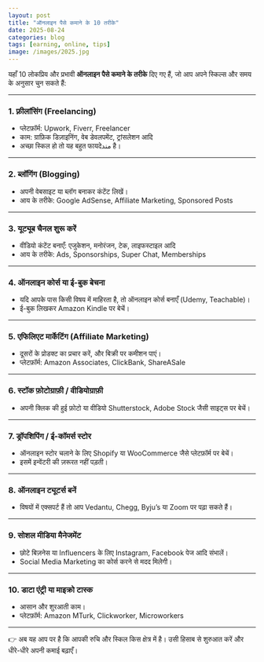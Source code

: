 ```yaml
---
layout: post
title: "ऑनलाइन पैसे कमाने के 10 तरीके"
date: 2025-08-24
categories: blog
tags: [earning, online, tips]
image: /images/2025.jpg
---
```


यहाँ 10 लोकप्रिय और प्रभावी **ऑनलाइन पैसे कमाने के तरीके** दिए गए हैं, जो आप अपने स्किल्स और समय के अनुसार चुन सकते हैं:

---

### 1. फ़्रीलांसिंग (Freelancing)
- प्लेटफ़ॉर्म: Upwork, Fiverr, Freelancer  
- काम: ग्राफ़िक डिज़ाइनिंग, वेब डेवलपमेंट, ट्रांसलेशन आदि  
- अच्छा स्किल हो तो यह बहुत फायदेمند है।  

---

### 2. ब्लॉगिंग (Blogging)
- अपनी वेबसाइट या ब्लॉग बनाकर कंटेंट लिखें।  
- आय के तरीके: Google AdSense, Affiliate Marketing, Sponsored Posts  

---

### 3. यूट्यूब चैनल शुरू करें
- वीडियो कंटेंट बनाएँ: एजुकेशन, मनोरंजन, टेक, लाइफस्टाइल आदि  
- आय के तरीके: Ads, Sponsorships, Super Chat, Memberships  

---

### 4. ऑनलाइन कोर्स या ई-बुक बेचना
- यदि आपके पास किसी विषय में माहिरता है, तो ऑनलाइन कोर्स बनाएँ (Udemy, Teachable)।  
- ई-बुक लिखकर Amazon Kindle पर बेचें।  

---

### 5. एफिलिएट मार्केटिंग (Affiliate Marketing)
- दूसरों के प्रोडक्ट का प्रचार करें, और बिक्री पर कमीशन पाएं।  
- प्लेटफ़ॉर्म: Amazon Associates, ClickBank, ShareASale  

---

### 6. स्टॉक फ़ोटोग्राफ़ी / वीडियोग्राफ़ी
- अपनी क्लिक की हुई फ़ोटो या वीडियो Shutterstock, Adobe Stock जैसी साइट्स पर बेचें।  

---

### 7. ड्रॉपशिपिंग / ई-कॉमर्स स्टोर
- ऑनलाइन स्टोर चलाने के लिए Shopify या WooCommerce जैसे प्लेटफ़ॉर्म पर बेचें।  
- इसमें इन्वेंटरी की ज़रूरत नहीं पड़ती।  

---

### 8. ऑनलाइन ट्यूटर्स बनें
- विषयों में एक्सपर्ट हैं तो आप Vedantu, Chegg, Byju’s या Zoom पर पढ़ा सकते हैं।  

---

### 9. सोशल मीडिया मैनेजमेंट
- छोटे बिज़नेस या Influencers के लिए Instagram, Facebook पेज आदि संभालें।  
- Social Media Marketing का कोर्स करने से मदद मिलेगी।  

---

### 10. डाटा एंट्री या माइक्रो टास्क
- आसान और शुरआती काम।  
- प्लेटफ़ॉर्म: Amazon MTurk, Clickworker, Microworkers  

---

👉 अब यह आप पर है कि आपकी रुचि और स्किल किस क्षेत्र में है। उसी हिसाब से शुरुआत करें और धीरे-धीरे अपनी कमाई बढ़ाएँ।
